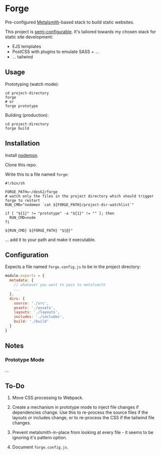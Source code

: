 # Forge

Pre-configured [Metalsmith](http://metalsmith.io)-based stack to build static websites.

This project is [semi-configurable](#configuration). It's tailored towards my chosen stack for static site development:

  - EJS templates
  - PostCSS with plugins to emulate SASS + ...
  - ... tailwind

## Usage

Prototyping (watch mode):

```shell
cd project-directory
forge
# or
forge prototype
```

Building (production):

```shell
cd project-directory
forge build
```

## Installation

Install [nodemon](https://www.npmjs.com/package/nodemon).

Clone this repo.

Write this to a file named `forge`:

```shell
#!/bin/sh

FORGE_PATH=~/desk2/forge
# watch only the files in the project directory which should trigger forge to restart
RUN_CMD="nodemon `cat ${FORGE_PATH}/project-dir-watchlist`"

if [ "${1}" != "prototype" -a "${1}" != "" ]; then
  RUN_CMD=node
fi

${RUN_CMD} ${FORGE_PATH} "${@}"
```

... add it to your path and make it executable.

## Configuration

Expects a file named `forge.config.js` to be in the project directory:

```javascript
module.exports = {
  metadata: {
    // whatever you want to pass to metalsmith
    ...
  },
  dirs: {
    source: './src',
    assets: './assets',
    layouts: './layouts',
    includes: './includes',
    build: './build'
  }
}
```

## Notes

### Prototype Mode

...

## To-Do

  1. Move CSS processing to Webpack.

  1. Create a mechanism in prototype mode to inject file changes if dependencies change. Use this to re-process the source files if the layouts or includes change, or to re-process the CSS if the tailwind file changes.

  1. Prevent metalsmith-in-place from looking at every file - it seems to be ignoring it's pattern option.

  1. Document `forge.config.js`.
